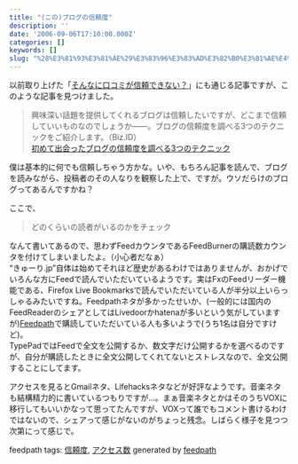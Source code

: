 ```yaml
---
title: "(この)ブログの信頼度"
description: ''
date: '2006-09-06T17:10:00.000Z'
categories: []
keywords: []
slug: "%28%E3%81%93%E3%81%AE%29%E3%83%96%E3%83%AD%E3%82%B0%E3%81%AE%E4%BF%A1%E9%A0%BC%E5%BA%A6"
---
```

以前取り上げた「[そんなに口コミが信頼できない？](http://blog.qli.jp/2006/09/post_477f.html)」にも通じる記事ですが、このような記事を見つけました。

> 興味深い話題を提供してくれるブログは信頼したいですが、どこまで信頼していいものなのでしょうか――。ブログの信頼度を調べる3つのテクニックをご紹介します。（Biz.ID）  
> [初めて出会ったブログの信頼度を調べる3つのテクニック](http://www.itmedia.co.jp/bizid/articles/0609/06/news035.html)

僕は基本的に何でも信頼しちゃう方かな。いや、もちろん記事を読んで、ブログを読みながら、投稿者のその人なりを観察した上で、ですが。ウソだらけのブログってあるんですかね？  
  
ここで、

> どのくらいの読者がいるのかをチェック

なんて書いてあるので、思わずFeedカウンタであるFeedBurnerの購読数カウンタを付けてしまいましたよ。（小心者だなぁ）  
“きゅーり.jp”自体は始めてそれほど歴史があるわけではありませんが、おかげでいろんな方にFeedで読んでいただいているようです。実はFxのFeedリーダー機能である、Firefox Live Bookmarksで読んでいただいている人が半分以上いらっしゃるみたいですね。Feedpathネタが多かったせいか、(一般的には国内のFeedReaderのシェアとしてはLivedoorかhatenaが多いという気がしていますが)[Feedpath](http://feedpath.jp/)で購読していただいている人も多いようで(うち1名は自分ですけど)。  
TypePadではFeedで全文を公開するか、数文字だけ公開するかを選べるのですが、自分が購読したときに全文公開してくれてないとストレスなので、全文公開することにしてます。  
  
アクセスを見るとGmailネタ、Lifehacksネタなどが好評なようです。音楽ネタも結構精力的に書いているつもりですが…。まぁ音楽ネタとかはそのうちVOXに移行してもいいかなって思ってたんですが、VOXって誰でもコメント書けるわけではないので、シェアって感じがないのがちょっと残念。しばらく様子を見つつ次第にって感じで。

feedpath tags: [信頼度](http://feedpath.jp/search/index.csp?search_text=%E4%BF%A1%E9%A0%BC%E5%BA%A6), [アクセス数](http://feedpath.jp/search/index.csp?search_text=%E3%82%A2%E3%82%AF%E3%82%BB%E3%82%B9%E6%95%B0) generated by [feedpath](http://feedpath.jp)